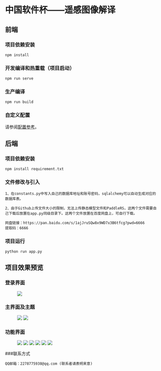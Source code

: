 # 中国软件杯——遥感图像解译



## 前端

### 项目依赖安装

```
npm install
```

### 开发编译和热重载（项目启动）

```
npm run serve
```

### 生产编译

```
npm run build
```

### 自定义配置

请参阅[配置参考](https://cli.vuejs.org/config/)。





## 后端

### 项目依赖安装

```
npm install requirement.txt
```

### 文件修改与引入

```
1、在constants.py中写入自己的数据库地址和账号密码，sqlalchemy可以自动生成对应的数据库表。

2、由于Github上传文件大小的限制，无法上传静态模型文件和PaddleRS，这两个文件需要自己下载后放置在app.py同级目录下。这两个文件放置在百度网盘上，可自行下载。

网盘链接：https://pan.baidu.com/s/1ajJruSQw8x9WD7x3B6tfcg?pwd=6666
提取码：6666
```

### 项目运行

```
python run app.py
```





## 项目效果预览

### 登录界面

  <figure class="third">     <img src="https://pic.imgdb.cn/item/62c822c9f54cd3f93752b571.png">    </figure> 


### 主界面及主题

  <figure class="third">     <img src="https://pic.imgdb.cn/item/62c8237cf54cd3f93753e870.png">     <img src="https://pic.imgdb.cn/item/62c823fcf54cd3f93754b1e1.png">     </figure>  


### 功能界面

  <figure class="third">     <img src="https://pic.imgdb.cn/item/62c824bff54cd3f93755ebc3.png">     <img src="https://pic.imgdb.cn/item/62c82532f54cd3f93756a658.png">     <img src="https://pic.imgdb.cn/item/62c82548f54cd3f93756cc8a.png"> 
<img src="https://pic.imgdb.cn/item/62c825a2f54cd3f937575e10.png"> 
<img src="https://pic.imgdb.cn/item/62c825e5f54cd3f93757d005.png"> 
<img src="https://pic.imgdb.cn/item/62c825f5f54cd3f93757e947.png"> 
</figure>  


###联系方式
```
QQ邮箱：2278775938@qq.com (联系者请表明来意)

```

